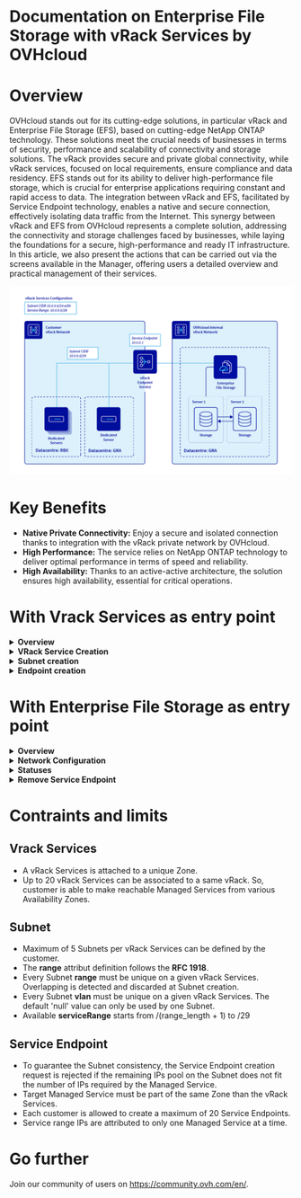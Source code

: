 # Documentation on Enterprise File Storage with vRack Services by OVHcloud

# Overview
OVHcloud stands out for its cutting-edge solutions, in particular vRack and Enterprise File Storage (EFS), based on cutting-edge NetApp ONTAP technology. These solutions meet the crucial needs of businesses in terms of security, performance and scalability of connectivity and storage solutions. The vRack provides secure and private global connectivity, while vRack services, focused on local requirements, ensure compliance and data residency. EFS stands out for its ability to deliver high-performance file storage, which is crucial for enterprise applications requiring constant and rapid access to data. The integration between vRack and EFS, facilitated by Service Endpoint technology, enables a native and secure connection, effectively isolating data traffic from the Internet. This synergy between vRack and EFS from OVHcloud represents a complete solution, addressing the connectivity and storage challenges faced by businesses, while laying the foundations for a secure, high-performance and ready IT infrastructure.
In this article, we also present the actions that can be carried out via the screens available in the Manager, offering users a detailed overview and practical management of their services.

<p align="center" width="100%">
    <img src="images/vRack Service Endpoint Diagram.png">
</p>

# Key Benefits

- **Native Private Connectivity:** Enjoy a secure and isolated connection thanks to integration with the vRack private network by OVHcloud.
- **High Performance:** The service relies on NetApp ONTAP technology to deliver optimal performance in terms of speed and reliability.
- **High Availability:** Thanks to an active-active architecture, the solution ensures high availability, essential for critical operations.



# With Vrack Services as entry point   



<details>
  <summary><b>Overview</b> </summary>
    
| ![initiate_state](images/11_overview.png) | 
|:--:| 
| Details |

| ![initiate_state](images/15_listing_subnets.png) | 
|:--:| 
| Subnets listing |

| ![initiate_state](images/17_vrack_listing_endpoints.png) | 
|:--:| 
| Endpoints listing |

</details>

<details>
  <summary><b>VRack Service Creation</b> </summary>

| ![initiate_state](images/01_empty_page.png) | 
|:--:| 
| When you don't have any vrack services on, you have this screen |

| ![initiate_state](images/02_vrack_creation.png) | 
|:--:| 
| First you need to define a name for this Vrack Service |

| ![initiate_state](images/03_vrack_creation.png) | 
|:--:| 
| Then you need to attach this service to an existing Vrack ...  |

| ![initiate_state](images/04_vrack_creation.png) | 
|:--:| 
| ... by selecting in your Vrack existing list |

| ![initiate_state](images/05_vrack_cration.png) | 
|:--:| 
| Then you need to select a region |

| ![initiate_state](images/06_vrack_creation.png) | 
|:--:| 
| Now you can create your new Vrack Service |

| ![initiate_state](images/_vrack_creation.png) | 
|:--:| 
| If you don't have a Vrack you can createone here |


| ![initiate_state](images/10_listing_page.png) | 
|:--:| 
| Here you have a list of all your Vrack Services |


    
</details>

<details>
  <summary><b>Subnet creation</b> </summary>
    

| ![initiate_state](images/12_vrack_subnet_creation.png) | 
|:--:| 
| 12 |

| ![initiate_state](images/13_vrack_subnet_creation.png) | 
|:--:| 
| 13 |

| ![initiate_state](images/14_vrack_subnet_creation.png) | 
|:--:| 
| 14 |


</details>


<details>
  <summary><b>Endpoint creation</b> </summary>
    
| ![initiate_state](images/16_vrack_endpoint_creation.png) | 
|:--:| 
| 16 |

</details>




# With Enterprise File Storage as entry point   

<details>
  <summary><b>Overview</b> </summary>   
When you don't have any network configuration, the overview section, mainly network configuration looks like this:   
    
![overview 01](images/01-EFS.png){.thumbnail}

---

When you have network configuration, the overview section, mainly network configuration looks like this:   
    
![overview 02](images/09-EFS.png){.thumbnail}

</details>

<details>
  <summary><b>Network Configuration</b> </summary>   

![NC 01](images/02-EFS.png){.thumbnail}

---

![NC 02](images/03-EFS.png){.thumbnail}

---

![NC 03](images/04-EFS.png){.thumbnail}

---

![NC 04](images/05-EFS.png){.thumbnail}

---

![NC 05](images/06-EFS.png){.thumbnail}
</details>


<details>
  <summary><b>Statuses</b> </summary>   

![statuses 01](images/06-EFS.png){.thumbnail}

---

![statuses 01](images/07-EFS.png){.thumbnail}

---

![statuses 01](images/08-EFS.png){.thumbnail}

</details>

<details>
  <summary><b>Remove Service Endpoint</b> </summary>   

![remove 01](images/09-EFS.png){.thumbnail}

---

![remove 02](images/10-EFS.png){.thumbnail}

</details>


# Contraints and limits
## Vrack Services
- A vRack Services is attached to a unique Zone.
- Up to 20 vRack Services can be associated to a same vRack. So, customer is able to make reachable Managed Services from various Availability Zones.


## Subnet
- Maximum of 5 Subnets per vRack Services can be defined by the customer.
- The **range** attribut definition follows the **RFC 1918**.
- Every Subnet **range** must be unique on a given vRack Services. Overlapping is detected and discarded at Subnet creation.
- Every Subnet **vlan** must be unique on a given vRack Services. The default 'null' value can only be used by one Subnet.
- Available **serviceRange** starts from /(range_length + 1) to /29

## Service Endpoint
- To guarantee the Subnet consistency, the Service Endpoint creation request is rejected if the remaining IPs pool on the Subnet does not fit the number of IPs required by the Managed Service.
- Target Managed Service must be part of the same Zone than the vRack Services.
- Each customer is allowed to create a maximum of 20 Service Endpoints.
- Service range IPs are attributed to only one Managed Service at a time.


# Go further

Join our community of users on <https://community.ovh.com/en/>.
